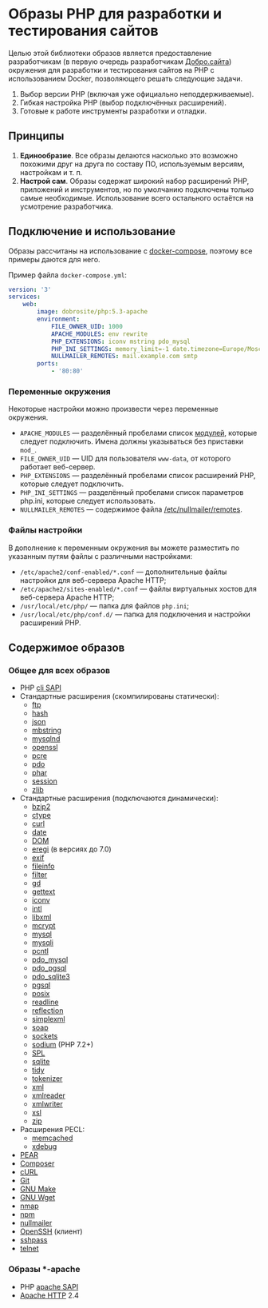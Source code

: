 # Образы PHP для разработки и тестирования сайтов

Целью этой библиотеки образов является предоставление разработчикам (в первую очередь разработчикам
[Добро.сайта](http://добро.сайт/)) окружения для разработки и тестирования сайтов на PHP с
использованием Docker, позволяющего решать следующие задачи.

1. Выбор версии PHP (включая уже официально неподдерживаемые).
2. Гибкая настройка PHP (выбор подключённых расширений).
3. Готовые к работе инструменты разработки и отладки.

## Принципы

1. **Единообразие**. Все образы делаются насколько это возможно похожими друг на друга по составу ПО, используемым
   версиям, настройкам и т. п.
2. **Настрой сам**. Образы содержат широкий набор расширений PHP, приложений и инструментов, но по
   умолчанию подключены только самые необходимые. Использование всего остального остаётся на
   усмотрение разработчика.

## Подключение и использование

Образы рассчитаны на использование с [docker-compose](https://docs.docker.com/compose/overview/),
поэтому все примеры даются для него.

Пример файла `docker-compose.yml`:

```yaml
version: '3'
services:
    web:
        image: dobrosite/php:5.3-apache
        environment:
            FILE_OWNER_UID: 1000
            APACHE_MODULES: env rewrite
            PHP_EXTENSIONS: iconv mstring pdo_mysql
            PHP_INI_SETTINGS: memory_limit=-1 date.timezone=Europe/Moscow
            NULLMAILER_REMOTES: mail.example.com smtp 
        ports:
            - '80:80'
```

### Переменные окружения

Некоторые настройки можно произвести через переменные окружения.

- `APACHE_MODULES` — разделённый пробелами список [модулей](http://httpd.apache.org/docs/2.4/mod/),
  которые следует подключить. Имена должны указываться без приставки `mod_`.
- `FILE_OWNER_UID` — UID для пользователя `www-data`, от которого работает веб-сервер.
- `PHP_EXTENSIONS` — разделённый пробелами список расширений PHP, которые следует подключить.
- `PHP_INI_SETTINGS` — разделённый пробелами список параметров php.ini, которые следует использовать.
- `NULLMAILER_REMOTES` — содержимое файла [/etc/nullmailer/remotes](http://www.untroubled.org/nullmailer/HOWTO).

### Файлы настройки

В дополнение к переменным окружения вы можете разместить по указанным путям файлы с различными
настройками:

- `/etc/apache2/conf-enabled/*.conf` — дополнительные файлы настройки для веб-сервера Apache HTTP;
- `/etc/apache2/sites-enabled/*.conf` — файлы виртуальных хостов для веб-сервера Apache HTTP;
- `/usr/local/etc/php/` — папка для файлов `php.ini`;
- `/usr/local/etc/php/conf.d/` — папка для подключения и настройки расширений PHP.

## Содержимое образов

### Общее для всех образов

- PHP [cli SAPI](http://php.net/manual/features.commandline.php)
- Стандартные расширения (скомпилированы статически):
  - [ftp](http://php.net/ftp)
  - [hash](http://php.net/hash)
  - [json](http://php.net/json)
  - [mbstring](http://php.net/mbstring)
  - [mysqlnd](http://php.net/mysqlnd)
  - [openssl](http://php.net/openssl)
  - [pcre](http://php.net/pcre)
  - [pdo](http://php.net/pdo)
  - [phar](http://php.net/phar)
  - [session](http://php.net/manual/book.session.php)
  - [zlib](http://php.net/zlib)
- Стандартные расширения (подключаются динамически):
  - [bzip2](http://php.net/bzip2)
  - [ctype](http://php.net/ctype)
  - [curl](http://php.net/curl)
  - [date](http://php.net/manual/ref.datetime.php)
  - [DOM](http://php.net/dom)
  - [eregi](http://php.net/eregi) (в версиях до 7.0)
  - [exif](http://php.net/exif)
  - [fileinfo](http://php.net/fileinfo)
  - [filter](http://php.net/filter)
  - [gd](http://php.net/gd)
  - [gettext](http://php.net/gettext)
  - [iconv](http://php.net/iconv)
  - [intl](http://php.net/intl)
  - [libxml](http://php.net/libxml)
  - [mcrypt](http://php.net/mcrypt)
  - [mysql](http://php.net/manual/book.mysql.php)
  - [mysqli](http://php.net/mysqli)
  - [pcntl](http://php.net/pcntl)
  - [pdo_mysql](http://php.net/pdo_mysql)
  - [pdo_pgsql](http://php.net/pdo_pgsql)
  - [pdo_sqlite3](http://php.net/pdo_sqlite)
  - [pgsql](http://php.net/pgsql)
  - [posix](http://php.net/posix)
  - [readline](http://php.net/readline)
  - [reflection](http://php.net/reflection)
  - [simplexml](http://php.net/simplexml)
  - [soap](http://php.net/soap)
  - [sockets](http://php.net/sockets)
  - [sodium](http://php.net/sodium) (PHP 7.2+)
  - [SPL](http://php.net/spl)
  - [sqlite](http://php.net/sqlite)
  - [tidy](http://php.net/tidy)
  - [tokenizer](http://php.net/tokenizer)
  - [xml](http://php.net/xml)
  - [xmlreader](http://php.net/xmlreader)
  - [xmlwriter](http://php.net/xmlwriter)
  - [xsl](http://php.net/xsl)
  - [zip](http://php.net/zip)
- Расширения PECL:
  - [memcached](http://pecl.php.net/package/memcached)
  - [xdebug](https://xdebug.org/)
- [PEAR](http://pear.php.net/)
- [Composer](https://getcomposer.org/)
- [cURL](https://curl.haxx.se/docs/tooldocs.html)
- [Git](https://git-scm.com)
- [GNU Make](https://www.gnu.org/software/make/manual/make.html)
- [GNU Wget](https://www.gnu.org/software/wget/)
- [nmap](https://nmap.org/)
- [npm](https://docs.npmjs.com/)
- [nullmailer](http://www.untroubled.org/nullmailer/)
- [OpenSSH](http://www.openssh.com/) (клиент)
- [sshpass](https://sourceforge.net/projects/sshpass/)
- [telnet](http://manpages.org/telnet)


### Образы *-apache

- PHP [apache SAPI](http://php.net/manual/install.unix.apache2.php)
- [Apache HTTP](http://httpd.apache.org/) 2.4
